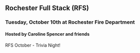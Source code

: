 ## Rochester Full Stack (RFS)
### Tuesday, October 10th at Rochester Fire Department
#### Hosted by Caroline Spencer and friends

RFS October - Trivia Night!
